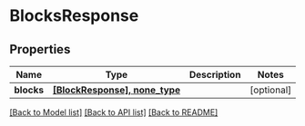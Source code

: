 # BlocksResponse


## Properties
Name | Type | Description | Notes
------------ | ------------- | ------------- | -------------
**blocks** | [**[BlockResponse], none_type**](BlockResponse.md) |  | [optional] 

[[Back to Model list]](../README.md#documentation-for-models) [[Back to API list]](../README.md#documentation-for-api-endpoints) [[Back to README]](../README.md)


